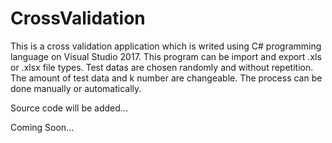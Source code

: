 # CrossValidation
This is a cross validation application which is writed using C# programming language on Visual Studio 2017. 
This program can be import and export .xls or .xlsx file types. 
Test datas are chosen randomly and without repetition. 
The amount of test data and k number are changeable. 
The process can be done manually or automatically.

Source code will be added...

Coming Soon...
